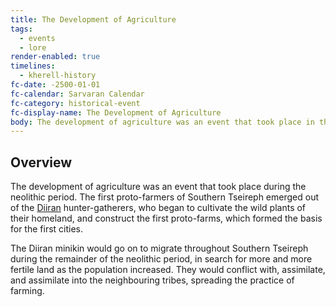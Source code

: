 ```yaml
---
title: The Development of Agriculture
tags:
  - events
  - lore
render-enabled: true
timelines:
  - kherell-history
fc-date: -2500-01-01
fc-calendar: Sarvaran Calendar
fc-category: historical-event
fc-display-name: The Development of Agriculture
body: The development of agriculture was an event that took place in the neolithic period, where Diiran hunter-gatherers transitioned from foraging to cultivating wild plants and migrated throughout Southern Tseireph, spreading the practice of farming.
---
```

## Overview
The development of agriculture was an event that took place during the neolithic period. The first proto-farmers of Southern Tseireph emerged out of the [Diiran](lore/2nd-realm/nethic/diira.md) hunter-gatherers, who began to cultivate the wild plants of their homeland, and construct the first proto-farms, which formed the basis for the first cities.

The Diiran minikin would go on to migrate throughout Southern Tseireph during the remainder of the neolithic period, in search for more and more fertile land as the population increased. They would conflict with, assimilate, and assimilate into the neighbouring tribes, spreading the practice of farming.